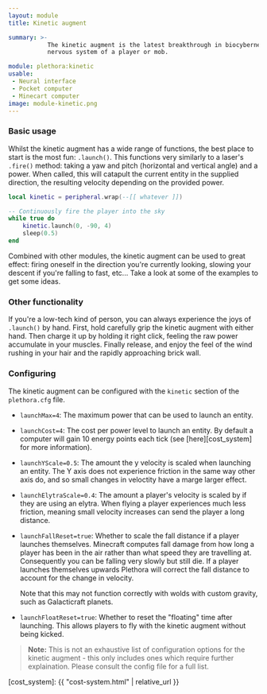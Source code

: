 ```yaml
---
layout: module
title: Kinetic augment

summary: >-
           The kinetic augment is the latest breakthrough in biocybernetics. It grants a computer direct access to the
           nervous system of a player or mob.

module: plethora:kinetic
usable:
 - Neural interface
 - Pocket computer
 - Minecart computer
image: module-kinetic.png
---
```


### Basic usage
Whilst the kinetic augment has a wide range of functions, the best place to start is the most fun: `.launch()`. This
functions very similarly to a laser's `.fire()` method: taking a yaw and pitch (horizontal and vertical angle) and a
power. When called, this will catapult the current entity in the supplied direction, the resulting velocity depending on
the provided power.

```lua
local kinetic = peripheral.wrap(--[[ whatever ]])

-- Continuously fire the player into the sky
while true do
	kinetic.launch(0, -90, 4)
	sleep(0.5)
end
```

Combined with other modules, the kinetic augment can be used to great effect: firing oneself in the direction you're
currently looking, slowing your descent if you're falling to fast, etc... Take a look at some of the examples to get
some ideas.

### Other functionality
If you're a low-tech kind of person, you can always experience the joys of `.launch()` by hand. First, hold carefully
grip the kinetic augment with either hand. Then charge it up by holding it right click, feeling the raw power accumulate
in your muscles. Finally release, and enjoy the feel of the wind rushing in your hair and the rapidly approaching brick
wall.

### Configuring
The kinetic augment can be configured with the `kinetic` section of the `plethora.cfg` file.

 - `launchMax=4`: The maximum power that can be used to launch an entity.

 - `launchCost=4`: The cost per power level to launch an entity. By default a computer will gain 10 energy points each
   tick (see [here][cost_system] for more information).

 - `launchYScale=0.5`: The amount the y velocity is scaled when launching an entity. The Y axis does not experience
   friction in the same way other axis do, and so small changes in veloctity have a marge larger effect.

 - `launchElytraScale=0.4`: The amount a player's velocity is scaled by if they are using an elytra. When flying a
   player experiences much less friction, meaning small velocity increases can send the player a long distance.

 - `launchFallReset=true`: Whether to scale the fall distance if a player launches themselves. Minecraft computes fall
   damage from how long a player has been in the air rather than what speed they are travelling at. Consequently you can
   be falling very slowly but still die. If a player launches themselves upwards Plethora will correct the fall distance
   to account for the change in velocity.

   Note that this may not function correctly with wolds with custom gravity, such as Galacticraft planets.

 - `launchFloatReset=true`: Whether to reset the "floating" time after launching. This allows players to fly with the
   kinetic augment without being kicked.

> **Note:** This is not an exhaustive list of configuration options for the kinetic augment - this only includes ones
> which require further explaination. Please consult the config file for a full list.

[cost_system]: {{ "cost-system.html" | relative_url }}
